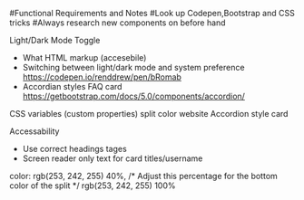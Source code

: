#Functional Requirements and  Notes
#Look up Codepen,Bootstrap and CSS tricks
#Always research new components on before hand

Light/Dark Mode Toggle
- What HTML markup (accesebile) 
- Switching between light/dark mode and system preference
https://codepen.io/renddrew/pen/bRomab
- Accordian styles FAQ card https://getbootstrap.com/docs/5.0/components/accordion/


CSS variables (custom properties)
split color website
Accordion style card

Accessability
- Use correct headings tages
- Screen reader only text for card titles/username

color: rgb(253, 242, 255) 40%, /* Adjust this percentage for the bottom color of the split */
        rgb(253, 242, 255) 100%